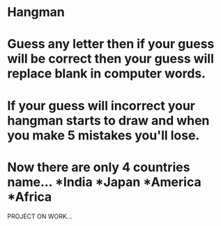 # Hangman

Guess any letter then if your guess will be correct then your guess will replace blank in computer words.
=========================================================================================================
If your guess will incorrect your hangman starts to draw and when you make 5 mistakes you'll lose.
=========================================================================================================
Now there are only 4 countries name...
*India
*Japan
*America
*Africa
=========================================================================================================
PROJECT ON WORK...
